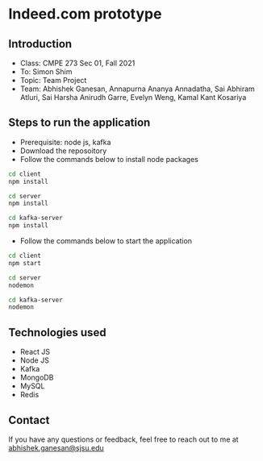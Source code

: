 # Indeed.com prototype
##  Introduction
- Class: CMPE 273 Sec 01, Fall 2021
- To: Simon Shim
- Topic: Team Project
- Team: Abhishek Ganesan, Annapurna Ananya Annadatha, Sai Abhiram Atluri, Sai Harsha Anirudh Garre, Evelyn Weng, Kamal Kant Kosariya

##  Steps to run the application
- Prerequisite: node js, kafka
- Download the reposoitory
- Follow the commands below to install node packages
 ```sh
cd client
npm install

cd server
npm install

cd kafka-server
npm install
```

- Follow the commands below to start the application
 ```sh
cd client
npm start

cd server
nodemon

cd kafka-server
nodemon
```

## Technologies used
- React JS
- Node JS
- Kafka
- MongoDB
- MySQL
- Redis


## Contact
If you have any questions or feedback, feel free to reach out to me at <abhishek.ganesan@sjsu.edu>
